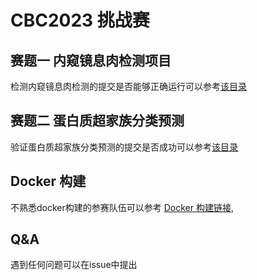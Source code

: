 # CBC2023 挑战赛


## 赛题一 内窥镜息肉检测项目

检测内窥镜息肉检测的提交是否能够正确运行可以参考[该目录](https://github.com/xwxztq/CBC2023/tree/main/Q2)


## 赛题二 蛋白质超家族分类预测

验证蛋白质超家族分类预测的提交是否成功可以参考[该目录](https://github.com/xwxztq/CBC2023/tree/main/Q2)

## Docker 构建

不熟悉docker构建的参赛队伍可以参考 [Docker 构建链接](https://github.com/xwxztq/CBC2023/tree/main/docker),




## Q&A

遇到任何问题可以在issue中提出


